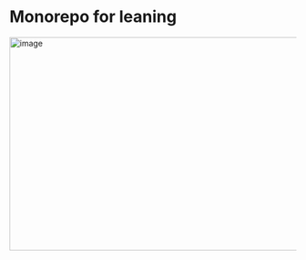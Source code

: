 # Monorepo for leaning
<img width="841" height="374" alt="image" src="https://github.com/user-attachments/assets/beba1c9c-9620-47cd-9946-361e137f99a6" />
